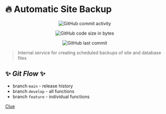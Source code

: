# :fire: Automatic Site Backup

<div style="text-align:center">

![GitHub commit activity](https://img.shields.io/github/commit-activity/m/mr-kaspel/automatic-site-backup)

![GitHub code size in bytes](https://img.shields.io/github/languages/code-size/mr-kaspel/automatic-site-backup)

![GitHub last commit](https://img.shields.io/github/last-commit/mr-kaspel/automatic-site-backup)

</div>

>Internal service for creating scheduled backups of site and database files

## ✨ _Git Flow_ ✨

- branch `main` - release history
- branch `develop` - all functions
- branch `feature` - individual functions

[Clue](https://www.atlassian.com/ru/git/tutorials/comparing-workflows/gitflow-workflow)